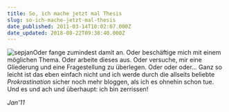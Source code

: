 ```yaml
---
title: So, ich mache jetzt mal Thesis
slug: so-ich-mache-jetzt-mal-thesis
date_published: 2011-03-14T10:02:07.000Z
date_updated: 2018-08-22T09:38:40.000Z
---
```


![sepjan](//picdump.thafaker.de/2011/03/sepjan.jpeg)Oder fange zumindest damit an. Oder beschäftige mich mit einem möglichen Thema. Oder arbeite dieses aus. Oder versuche, mir eine Gliederung und eine Fragestellung zu überlegen. Oder oder oder... Ganz so leicht ist das eben einfach nicht und ich werde durch die allseits beliebte *Prokrastination* sicher noch mehr bloggen, als ich es ohnehin schon tue. Und es und ach und überhaupt: ich bin zerrissen!

*Jan'11*
